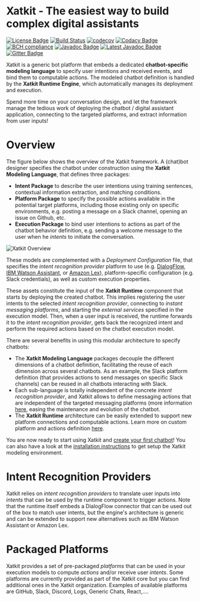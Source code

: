 Xatkit - The easiest way to build complex digital assistants
======
[![License Badge](https://img.shields.io/badge/license-EPL%202.0-brightgreen.svg)](https://opensource.org/licenses/EPL-2.0)
[![Build Status](https://travis-ci.com/xatkit-bot-platform/xatkit.svg?branch=master)](https://travis-ci.com/xatkit-bot-platform/xatkit)
[![codecov](https://codecov.io/gh/xatkit-bot-platform/xatkit/branch/master/graph/badge.svg)](https://codecov.io/gh/xatkit-bot-platform/xatkit)
[![Codacy Badge](https://api.codacy.com/project/badge/Grade/4cdbb07fc78f4b0f9c3a5b5c254a4c2b)](https://www.codacy.com/app/gdaniel/jarvis?utm_source=github.com&amp;utm_medium=referral&amp;utm_content=xatkit-bot-platform/xatkit&amp;utm_campaign=Badge_Grade)
[![BCH compliance](https://bettercodehub.com/edge/badge/xatkit-bot-platform/xatkit?branch=master)](https://bettercodehub.com/)
[![Javadoc Badge](https://img.shields.io/badge/javadoc-v1.0.0-brightgreen.svg)](https://xatkit-bot-platform.github.io/xatkit-docs/releases/v1.0.0/doc/)
[![Latest Javadoc Badge](https://img.shields.io/badge/javadoc-latest-brightgreen.svg)](https://xatkit-bot-platform.github.io/xatkit-docs/releases/snapshot/doc/)
[![Gitter Badge](https://img.shields.io/badge/chat-on%20gitter-404040.svg)](https://gitter.im/jarvis-development/Lobby)

Xatkit is a generic bot platform that embeds a dedicated **chatbot-specific modeling language** to specify user intentions and received events, and bind them to computable actions. The modeled chatbot definition is handled by the **Xatkit Runtime Engine**, which automatically manages its deployment and execution.

Spend more time on your conversation design, and let the framework manage the tedious work of deploying the chatbot / digital assistant application, connecting to the targeted platforms, and extract information from user inputs!

# Overview

The figure below shows the overview of the Xatkit framework. A (chat)bot designer specifies the chatbot under construction using the **Xatkit Modeling Language**, that defines three packages:

- **Intent Package** to describe the user intentions using training sentences, contextual information extraction, and matching conditions.
- **Platform Package** to specify the possible actions available in the potential target platforms, including those existing only on specific environments, e.g. posting a message on a Slack channel, opening an issue on Github, etc.
- **Execution Package** to bind user intentions to actions as part of the chatbot behavior definition, e.g. sending a welcome message to the user when he *intents* to initiate the conversation.

![Xatkit Overview](https://raw.githubusercontent.com/wiki/SOM-Research/jarvis/img/xatkit-overview.png)

These models are complemented with a *Deployment Configuration* file, that specifies the *intent recognition provider* platform to use (e.g. [DialogFlow](https://dialogflow.com/), [IBM Watson Assistant](https://www.ibm.com/watson/ai-assistant/), or [Amazon Lex](https://aws.amazon.com/lex/)), platform-specific configuration (e.g. Slack credentials), as well as custom execution properties.

These assets constitute the input of the **Xatkit Runtime** component that starts by deploying the created chatbot. This implies registering the user intents to the selected *intent recognition provider*, connecting to *instant messaging platforms*, and starting the *external services* specified in the execution model. Then, when a user input is received, the runtime forwards it to the *intent recognition provider*, gets back the recognized intent and perform the required actions based on the chatbot execution model.

There are several benefits in using this modular architecture to specify chatbots:

- The **Xatkit Modeling Language**  packages decouple the different dimensions of a chatbot definition, facilitating the reuse of each dimension across several chatbots. As an example, the Slack platform definition (that provides actions to send messages on specific Slack channels) can be reused in all chatbots interacting with Slack.
- Each sub-language is totally independent of the concrete *intent recognition provider*, and Xatkit allows to define messaging actions that are independent of the targeted messaging platforms (more information [here](Generic_ChatPlatform), easing the maintenance and evolution of the chatbot.
- The **Xatkit Runtime** architecture can be easily extended to support new platform connections and computable actions.  Learn more on custom platform and actions definition [here]().

You are now ready to start using Xatkit and [create your first chatbot](https://github.com/xatkit-bot-platform/xatkit/wiki/Getting-Started)! You can also have a look at the [installation instructions](https://github.com/xatkit-bot-platform/xatkit/wiki/Installation) to get setup the Xatkit modeling environment. 

# Intent Recognition Providers

Xatkit relies on *intent recognition providers* to translate user inputs into *intents* that can be used by the runtime component to trigger actions. Note that the runtime itself embeds a DialogFlow connector that can be used out of the box to match user intents, but the engine's architecture is generic and can be extended to support new alternatives such as IBM Watson Assistant or Amazon Lex.

# Packaged Platforms

Xatkit provides a set of pre-packaged *platforms* that can be used in your execution models to compute *actions* and/or receive user *intents*. Some platforms are currently provided as part of the Xatkit core but you can find additional ones in the Xatkit organization. Examples of available platforms are GitHub, Slack, Discord, Logs, Generic Chats, React,....
